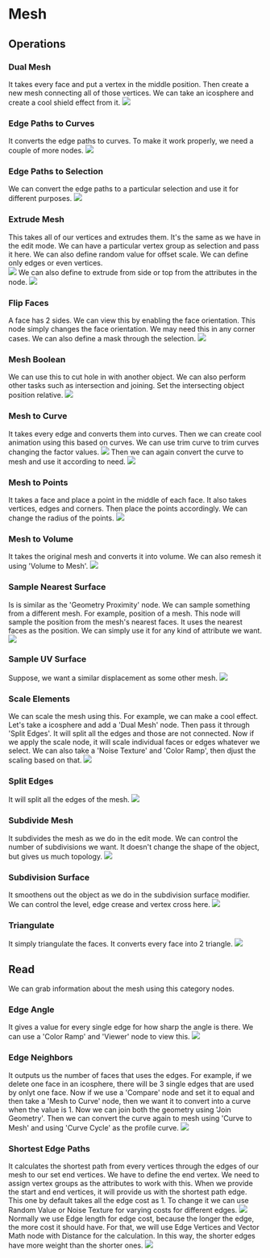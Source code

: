 # Mesh


## Operations

### Dual Mesh
It takes every face and put a vertex in the middle position. Then create a new mesh connecting all of those vertices. We can take an icosphere and create a cool shield effect from it.
<img src="Operations/dual_mesh.png">

### Edge Paths to Curves
It converts the edge paths to curves. To make it work properly, we need a couple of more nodes.
<img src="Operations/edge_paths_to_curves.png">

### Edge Paths to Selection
We can convert the edge paths to a particular selection and use it for different purposes.
<img src="Operations/edge_paths_to_selection.png">

### Extrude Mesh
This takes all of our vertices and extrudes them. It's the same as we have in the edit mode. We can have a particular vertex group as selection and pass it here. We can also define random value for offset scale. We can define only edges or even vertices.  
<img src="Operations/extrude_mesh.png">
We can also define to extrude from side or top from the attributes in the node.
<img src="Operations/side_extrude.png">

### Flip Faces
A face has 2 sides. We can view this by enabling the face orientation. This node simply changes the face orientation. We may need this in any corner cases. We can also define a mask through the selection.
<img src="Operations/flip_faces.png">

### Mesh Boolean
We can use this to cut hole in with another object. We can also perform other tasks such as intersection and joining. Set the intersecting object position relative.
<img src="Operations/mesh_boolean.png">

### Mesh to Curve
It takes every edge and converts them into curves. Then we can create cool animation using this based on curves. We can use trim curve to trim curves changing the factor values.
<img src="Operations/mesh_to_curve.png">
Then we can again convert the curve to mesh and use it according to need.
<img src="Operations/mesh_to_curve_2.png">

### Mesh to Points
It takes a face and place a point in the middle of each face. It also takes vertices, edges and corners. Then place the points accordingly. We can change the radius of the points.
<img src="Operations/mesh_to_points.png">

### Mesh to Volume
It takes the original mesh and converts it into volume. We can also remesh it using 'Volume to Mesh'.
<img src="Operations/mesh_to_volume.png">

### Sample Nearest Surface
Is is similar as the 'Geometry Proximity' node. We can sample something from a different mesh. For example, position of a mesh. This node will sample the position from the mesh's nearest faces. It uses the nearest faces as the position. We can simply use it for any kind of attribute we want.
<img src="Operations/sample_nearest_surface.png">

### Sample UV Surface
Suppose, we want a similar displacement as some other mesh.
<img src="Operations/sample_nearest_surface.png">

### Scale Elements
We can scale the mesh using this. For example, we can make a cool effect. Let's take a icosphere and add a 'Dual Mesh' node. Then pass it through 'Split Edges'. It will split all the edges and those are not connected. Now if we apply the scale node, it will scale individual faces or edges whatever we select. We can also take a 'Noise Texture' and 'Color Ramp', then djust the scaling based on that.
<img src="Operations/scale_elements.png">

### Split Edges
It will split all the edges of the mesh.
<img src="Operations/scale_elements.png">

### Subdivide Mesh
It subdivides the mesh as we do in the edit mode. We can control the number of subdivisions we want. It doesn't change the shape of the object, but gives us much topology.
<img src="Operations/subdivide_mesh.png">

### Subdivision Surface
It smoothens out the object as we do in the subdivision surface modifier. We can control the level, edge crease and vertex cross here.
<img src="Operations/subdivision_surface.png">

### Triangulate 
It simply triangulate the faces. It converts every face into 2 triangle.
<img src="Operations/triangulate.png">


## Read
We can grab information about the mesh using this category nodes.

### Edge Angle
It gives a value for every single edge for how sharp the angle is there. We can use a 'Color Ramp' and 'Viewer' node to view this.
<img src="Read/edge_angle.png">

### Edge Neighbors
It outputs us the number of faces that uses the edges. For example, if we delete one face in an icosphere, there will be 3 single edges that are used by onlyt one face. Now if we use a 'Compare' node and set it to equal and then take a 'Mesh to Curve' node, then we want it to convert into a curve when the value is 1. Now we can join both the geometry using 'Join Geometry'. Then we can convert the curve again to mesh using 'Curve to Mesh' and using 'Curve Cycle' as the profile curve.
<img src="Read/edge_neighbors.png">


### Shortest Edge Paths
It calculates the shortest path from every vertices through the edges of our mesh to our set end vertices. We have to define the end vertex. We need to assign vertex groups as the attributes to work with this. When we provide the start and end vertices, it will provide us with the shortest path edge. This one by default takes all the edge cost as 1. To change it we can use Random Value or Noise Texture for varying costs for different edges. 
<img src="Read/shortest_edge_paths.png">
Normally we use Edge length for edge cost, because the longer the edge, the more cost it should have. For that, we will use Edge Vertices and Vector Math node with Distance for the calculation. In this way, the shorter edges have more weight than the shorter ones. 
<img src="Read/edge_vertices.png">
